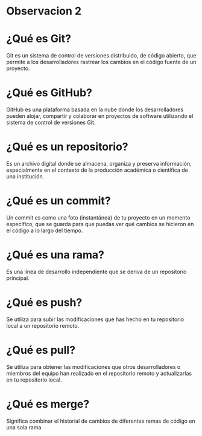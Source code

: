 # Observacion 2

# ¿Qué es Git?
Git es un sistema de control de versiones distribuido, de código abierto, que permite a los desarrolladores rastrear los cambios en el código fuente de un proyecto.
# ¿Qué es GitHub?
GitHub es una plataforma basada en la nube donde los desarrolladores pueden alojar, compartir y colaborar en proyectos de software utilizando el sistema de control de versiones Git.
# ¿Qué es un repositorio?
Es un archivo digital donde se almacena, organiza y preserva información, especialmente en el contexto de la producción académica o científica de una institución.
# ¿Qué es un commit?
Un commit es como una foto (instantánea) de tu proyecto en un momento específico, que se guarda para que puedas ver qué cambios se hicieron en el código a lo largo del tiempo.
# ¿Qué es una rama?
Es una línea de desarrollo independiente que se deriva de un repositorio principal.
# ¿Qué es push?
Se utiliza para subir las modificaciones que has hecho en tu repositorio local a un repositorio remoto.
# ¿Qué es pull?
Se utiliza para obtener las modificaciones que otros desarrolladores o miembros del equipo han realizado en el repositorio remoto y actualizarlas en tu repositorio local. 
# ¿Qué es merge?
Significa combinar el historial de cambios de diferentes ramas de código en una sola rama.
